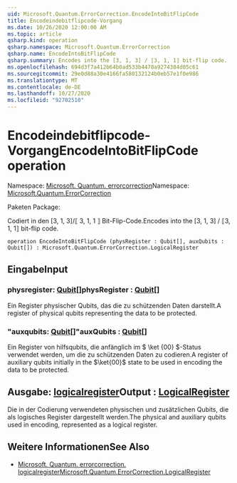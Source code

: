 ```yaml
---
uid: Microsoft.Quantum.ErrorCorrection.EncodeIntoBitFlipCode
title: Encodeindebitflipcode-Vorgang
ms.date: 10/26/2020 12:00:00 AM
ms.topic: article
qsharp.kind: operation
qsharp.namespace: Microsoft.Quantum.ErrorCorrection
qsharp.name: EncodeIntoBitFlipCode
qsharp.summary: Encodes into the [3, 1, 3] / ⟦3, 1, 1⟧ bit-flip code.
ms.openlocfilehash: 694d3f7a412b64b0ad533b4478a9274384d05c61
ms.sourcegitcommit: 29e0d88a30e4166fa580132124b0eb57e1f0e986
ms.translationtype: MT
ms.contentlocale: de-DE
ms.lasthandoff: 10/27/2020
ms.locfileid: "92702510"
---
```

# <a name="encodeintobitflipcode-operation"></a><span data-ttu-id="fcab8-102">Encodeindebitflipcode-Vorgang</span><span class="sxs-lookup"><span data-stu-id="fcab8-102">EncodeIntoBitFlipCode operation</span></span>

<span data-ttu-id="fcab8-103">Namespace: [Microsoft. Quantum. errorcorrection](xref:Microsoft.Quantum.ErrorCorrection)</span><span class="sxs-lookup"><span data-stu-id="fcab8-103">Namespace: [Microsoft.Quantum.ErrorCorrection](xref:Microsoft.Quantum.ErrorCorrection)</span></span>

<span data-ttu-id="fcab8-104">Paketen [](https://nuget.org/packages/)</span><span class="sxs-lookup"><span data-stu-id="fcab8-104">Package: [](https://nuget.org/packages/)</span></span>


<span data-ttu-id="fcab8-105">Codiert in den [3, 1, 3]/⟦ 3, 1, 1 ⟧ Bit-Flip-Code.</span><span class="sxs-lookup"><span data-stu-id="fcab8-105">Encodes into the [3, 1, 3] / ⟦3, 1, 1⟧ bit-flip code.</span></span>

```qsharp
operation EncodeIntoBitFlipCode (physRegister : Qubit[], auxQubits : Qubit[]) : Microsoft.Quantum.ErrorCorrection.LogicalRegister
```


## <a name="input"></a><span data-ttu-id="fcab8-106">Eingabe</span><span class="sxs-lookup"><span data-stu-id="fcab8-106">Input</span></span>

### <a name="physregister--qubit"></a><span data-ttu-id="fcab8-107">physregister: [Qubit](xref:microsoft.quantum.lang-ref.qubit)[]</span><span class="sxs-lookup"><span data-stu-id="fcab8-107">physRegister : [Qubit](xref:microsoft.quantum.lang-ref.qubit)[]</span></span>

<span data-ttu-id="fcab8-108">Ein Register physischer Qubits, das die zu schützenden Daten darstellt.</span><span class="sxs-lookup"><span data-stu-id="fcab8-108">A register of physical qubits representing the data to be protected.</span></span>


### <a name="auxqubits--qubit"></a><span data-ttu-id="fcab8-109">"auxqubits: [Qubit](xref:microsoft.quantum.lang-ref.qubit)[]"</span><span class="sxs-lookup"><span data-stu-id="fcab8-109">auxQubits : [Qubit](xref:microsoft.quantum.lang-ref.qubit)[]</span></span>

<span data-ttu-id="fcab8-110">Ein Register von hilfsqubits, die anfänglich im $ \ket {00} $-Status verwendet werden, um die zu schützenden Daten zu codieren.</span><span class="sxs-lookup"><span data-stu-id="fcab8-110">A register of auxiliary qubits initially in the $\ket{00}$ state to be used in encoding the data to be protected.</span></span>



## <a name="output--logicalregister"></a><span data-ttu-id="fcab8-111">Ausgabe: [logicalregister](xref:Microsoft.Quantum.ErrorCorrection.LogicalRegister)</span><span class="sxs-lookup"><span data-stu-id="fcab8-111">Output : [LogicalRegister](xref:Microsoft.Quantum.ErrorCorrection.LogicalRegister)</span></span>

<span data-ttu-id="fcab8-112">Die in der Codierung verwendeten physischen und zusätzlichen Qubits, die als logisches Register dargestellt werden.</span><span class="sxs-lookup"><span data-stu-id="fcab8-112">The physical and auxiliary qubits used in encoding, represented as a logical register.</span></span>

## <a name="see-also"></a><span data-ttu-id="fcab8-113">Weitere Informationen</span><span class="sxs-lookup"><span data-stu-id="fcab8-113">See Also</span></span>

- [<span data-ttu-id="fcab8-114">Microsoft. Quantum. errorcorrection. logicalregister</span><span class="sxs-lookup"><span data-stu-id="fcab8-114">Microsoft.Quantum.ErrorCorrection.LogicalRegister</span></span>](xref:Microsoft.Quantum.ErrorCorrection.LogicalRegister)
